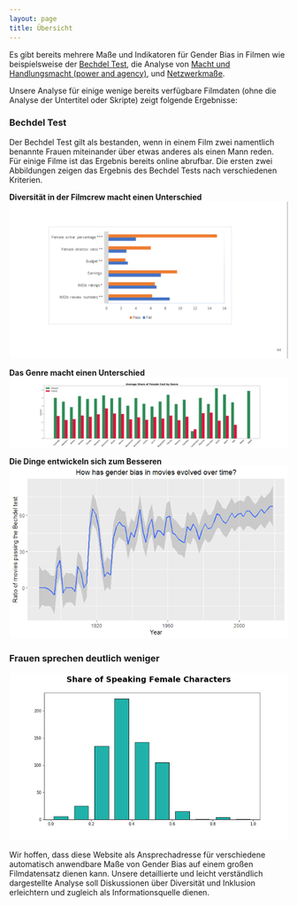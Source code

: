 ```yaml
---
layout: page
title: Übersicht
---
```


Es gibt bereits mehrere Maße und Indikatoren für Gender Bias in Filmen wie beispielsweise der [Bechdel Test](https://bechdeltest.com/), die Analyse von [Macht und Handlungsmacht (power and agency)](https://homes.cs.washington.edu/~msap/movie-bias/), und [Netzwerkmaße](https://www.nature.com/articles/s41599-020-0436-1).


Unsere Analyse für einige wenige bereits verfügbare Filmdaten (ohne die Analyse der Untertitel oder Skripte) zeigt folgende Ergebnisse:

### Bechdel Test
Der Bechdel Test gilt als bestanden, wenn in einem Film zwei namentlich benannte Frauen miteinander über etwas anderes als einen Mann reden. Für einige Filme ist das Ergebnis bereits online abrufbar. Die ersten zwei Abbildungen zeigen das Ergebnis des Bechdel Tests nach verschiedenen Kriterien. 

**Diversität in der Filmcrew macht einen Unterschied** 
![genres](images/crew_diversity.png)

**Das Genre macht einen Unterschied**
![genres](images/cast_genre.png)

**Die Dinge entwickeln sich zum Besseren**
![genres](images/temporal_all.png)

### Frauen sprechen deutlich weniger
![genres](images/character_ratio.png)


Wir hoffen, dass diese Website als Ansprechadresse für verschiedene automatisch anwendbare Maße von Gender Bias auf einem großen Filmdatensatz dienen kann. Unsere detaillierte und leicht verständlich dargestellte Analyse soll Diskussionen über Diversität und Inklusion erleichtern und zugleich als Informationsquelle dienen.
